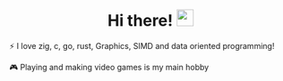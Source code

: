 <div align="center">
   <h1>Hi there! <img src="https://media.giphy.com/media/hvRJCLFzcasrR4ia7z/giphy.gif" height="30px"></h1>
</div>

<div align="center">
   <div align="left">
      <p>⚡ I love zig, c, go, rust, Graphics, SIMD and data oriented programming!</p>
      <p>🎮 Playing and making video games is my main hobby</p>
   </div>
</div>

<br>
<!--<div align="center"> 
   <img align="right" src="https://github-readme-stats.vercel.app/api?username=avokadoen&count_private=true&show_icons=true&theme=dracula" />
</div>-->


<!--<div align="center">
   <img src="https://github-profile-trophy.vercel.app/?username=avokadoen&theme=dracula&no-frame=true&margin-w=10" />
</div>-->
